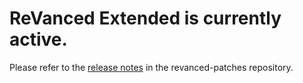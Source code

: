 # ReVanced Extended is currently active.

Please refer to the [release notes](https://github.com/inotia00/revanced-patches/releases/latest) in the revanced-patches repository.